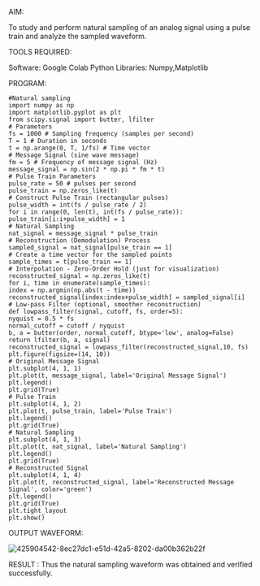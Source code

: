 AIM:

To study and perform natural sampling of an analog signal using a pulse train and analyze the
sampled waveform. 

TOOLS REQUIRED:

Software: Google Colab
Python Libraries: Numpy,Matplotlib

PROGRAM:
~~~
#Natural sampling
import numpy as np
import matplotlib.pyplot as plt
from scipy.signal import butter, lfilter
# Parameters
fs = 1000 # Sampling frequency (samples per second)
T = 1 # Duration in seconds
t = np.arange(0, T, 1/fs) # Time vector
# Message Signal (sine wave message)
fm = 5 # Frequency of message signal (Hz)
message_signal = np.sin(2 * np.pi * fm * t)
# Pulse Train Parameters
pulse_rate = 50 # pulses per second
pulse_train = np.zeros_like(t)
# Construct Pulse Train (rectangular pulses)
pulse_width = int(fs / pulse_rate / 2)
for i in range(0, len(t), int(fs / pulse_rate)):
pulse_train[i:i+pulse_width] = 1
# Natural Sampling
nat_signal = message_signal * pulse_train
# Reconstruction (Demodulation) Process
sampled_signal = nat_signal[pulse_train == 1]
# Create a time vector for the sampled points
sample_times = t[pulse_train == 1]
# Interpolation - Zero-Order Hold (just for visualization)
reconstructed_signal = np.zeros_like(t)
for i, time in enumerate(sample_times):
index = np.argmin(np.abs(t - time))
reconstructed_signal[index:index+pulse_width] = sampled_signal[i]
# Low-pass Filter (optional, smoother reconstruction)
def lowpass_filter(signal, cutoff, fs, order=5):
nyquist = 0.5 * fs
normal_cutoff = cutoff / nyquist
b, a = butter(order, normal_cutoff, btype='low', analog=False)
return lfilter(b, a, signal)
reconstructed_signal = lowpass_filter(reconstructed_signal,10, fs)
plt.figure(figsize=(14, 10))
# Original Message Signal
plt.subplot(4, 1, 1)
plt.plot(t, message_signal, label='Original Message Signal')
plt.legend()
plt.grid(True)
# Pulse Train
plt.subplot(4, 1, 2)
plt.plot(t, pulse_train, label='Pulse Train')
plt.legend()
plt.grid(True)
# Natural Sampling
plt.subplot(4, 1, 3)
plt.plot(t, nat_signal, label='Natural Sampling')
plt.legend()
plt.grid(True)
# Reconstructed Signal
plt.subplot(4, 1, 4)
plt.plot(t, reconstructed_signal, label='Reconstructed Message Signal', color='green')
plt.legend()
plt.grid(True)
plt.tight_layout
plt.show()
~~~
OUTPUT WAVEFORM:

![425904542-8ec27dc1-e51d-42a5-8202-da00b362b22f](https://github.com/user-attachments/assets/852d8f8a-11dd-4774-9e1b-aff8b25c91d4)

RESULT : 
Thus the natural sampling waveform was obtained and verified successfully.



